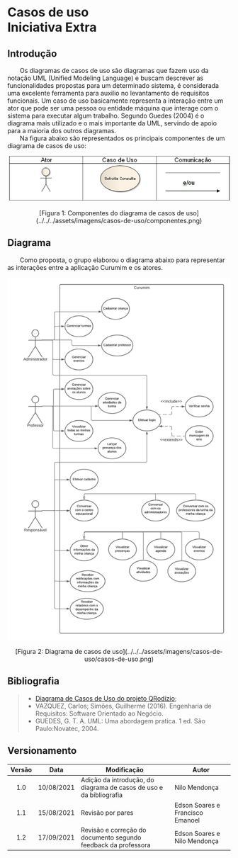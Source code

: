 # Casos de uso <br> <span class="rotulo-extra">Iniciativa Extra</span>

## Introdução
&emsp;&emsp;Os diagramas de casos de uso são diagramas que fazem uso da notação UML (Unified Modeling Language) e buscam descrever as funcionalidades propostas para um determinado sistema, é considerada uma excelente ferramenta para auxilio no levantamento de requisitos funcionais. Um caso de uso basicamente representa a interação entre um ator que pode ser uma pessoa ou entidade máquina que interage com o sistema para executar algum trabalho. Segundo Guedes (2004) é o diagrama mais utilizado e o mais importante da UML, servindo de apoio para a maioria dos outros diagramas.<br>
&emsp;&emsp;Na figura abaixo são representados os principais componentes de um diagrama de casos de uso:

![Componentes do diagrama de casos de uso](../../../assets/imagens/casos-de-uso/componentes.png)
<center>[Figura 1: Componentes do diagrama de casos de uso](../../../assets/imagens/casos-de-uso/componentes.png)</center>

## Diagrama
&emsp;&emsp;Como proposta, o grupo elaborou o diagrama abaixo para representar as interações entre a aplicação Curumim e os atores.

![Diagrama de casos de uso](../../../assets/imagens/casos-de-uso/casos-de-uso.png)
<center>[Figura 2: Diagrama de casos de uso](../../../assets/imagens/casos-de-uso/casos-de-uso.png)</center>

## Bibliografia
> - [Diagrama de Casos de Uso do projeto QRodízio](https://unbarqdsw.github.io/2020.1_G10_QRodizio/modelagem/diagramas_dinamicos/diagrama_casos_de_uso.html#introducao);
> - VAZQUEZ, Carlos; Simões, Guilherme (2016). Engenharia de Requisitos: Software Orientado ao Negócio.
> - GUEDES, G. T. A. UML: Uma abordagem pratica. 1 ed. São Paulo:Novatec, 2004.

## Versionamento
| Versão | Data | Modificação | Autor |
| :-: | -- | -- | -- |
|1.0| 10/08/2021 | Adição da introdução, do diagrama de casos de uso e da bibliografia | Nilo Mendonça |
|1.1| 15/08/2021 | Revisão por pares | Edson Soares e Francisco Emanoel |
|1.2| 17/09/2021 | Revisão e correção do documento segundo feedback da professora | Edson Soares e Nilo Mendonça |